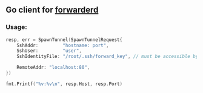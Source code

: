 ## Go client for [forwarderd](https://github.com/elchinchel/forwarderd)


### Usage:
```Go
resp, err = SpawnTunnel(SpawnTunnelRequest{
    SshAddr:         "hostname: port",
    SshUser:         "user",
    SshIdentityFile: "/root/.ssh/forward_key", // must be accessible by daemon

    RemoteAddr: "localhost:80",
})

fmt.Printf("%v:%v\n", resp.Host, resp.Port)
```
